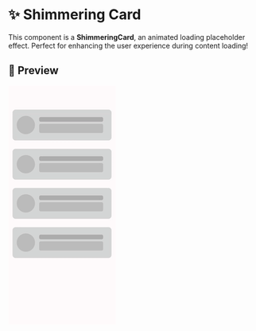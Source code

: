 # ✨ Shimmering Card

This component is a **ShimmeringCard**, an animated loading placeholder effect. Perfect for enhancing the user experience during content loading!

## 📸 Preview
![Shimmering Card Animation](app/preview/shimmering_card.gif)
